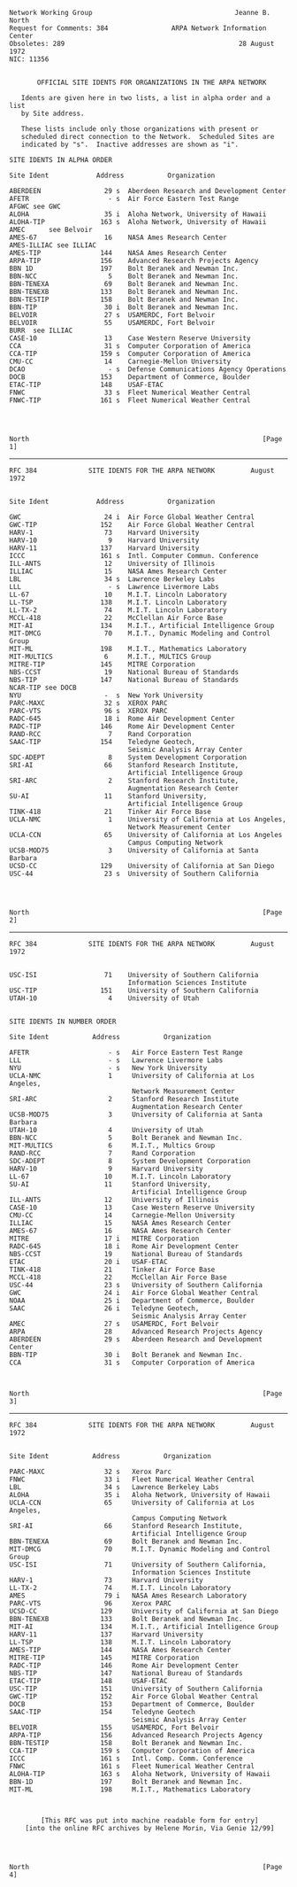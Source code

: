     Network Working Group                                    Jeanne B. North
    Request for Comments: 384                ARPA Network Information Center
    Obsoletes: 289                                            28 August 1972
    NIC: 11356


           OFFICIAL SITE IDENTS FOR ORGANIZATIONS IN THE ARPA NETWORK

       Idents are given here in two lists, a list in alpha order and a list
       by Site address.

       These lists include only those organizations with present or
       scheduled direct connection to the Network.  Scheduled Sites are
       indicated by "s".  Inactive addresses are shown as "i".

    SITE IDENTS IN ALPHA ORDER

    Site Ident            Address           Organization

    ABERDEEN                29 s  Aberdeen Research and Development Center
    AFETR                    - s  Air Force Eastern Test Range
    AFGWC see GWC
    ALOHA                   35 i  Aloha Network, University of Hawaii
    ALOHA-TIP              163 s  Aloha Network, University of Hawaii
    AMEC      see Belvoir
    AMES-67                 16    NASA Ames Research Center
    AMES-ILLIAC see ILLIAC
    AMES-TIP               144    NASA Ames Research Center
    ARPA-TIP               156    Advanced Research Projects Agency
    BBN 1D                 197    Bolt Beranek and Newman Inc.
    BBN-NCC                  5    Bolt Beranek and Newman Inc.
    BBN-TENEXA              69    Bolt Beranek and Newman Inc.
    BBN-TENEXB             133    Bolt Beranek and Newman Inc.
    BBN-TESTIP             158    Bolt Beranek and Newman Inc.
    BBN-TIP                 30 i  Bolt Beranek and Newman Inc.
    BELVOIR                 27 s  USAMERDC, Fort Belvoir
    BELVOIR                 55    USAMERDC, Fort Belvoir
    BURR  see ILLIAC
    CASE-10                 13    Case Western Reserve University
    CCA                     31 s  Computer Corporation of America
    CCA-TIP                159 s  Computer Corporation of America
    CMU-CC                  14    Carnegie-Mellon University
    DCAO                     - s  Defense Communications Agency Operations
    DOCB                   153    Department of Commerce, Boulder
    ETAC-TIP               148    USAF-ETAC
    FNWC                    33 s  Fleet Numerical Weather Central
    FNWC-TIP               161 s  Fleet Numerical Weather Central




    North                                                           [Page 1]

------------------------------------------------------------------------

``` newpage
RFC 384             SITE IDENTS FOR THE ARPA NETWORK         August 1972


Site Ident            Address           Organization

GWC                     24 i  Air Force Global Weather Central
GWC-TIP                152    Air Force Global Weather Central
HARV-1                  73    Harvard University
HARV-10                  9    Harvard University
HARV-11                137    Harvard University
ICCC                   161 s  Intl. Computer Commun. Conference
ILL-ANTS                12    University of Illinois
ILLIAC                  15    NASA Ames Research Center
LBL                     34 s  Lawrence Berkeley Labs
LLL                      - s  Lawrence Livermore Labs
LL-67                   10    M.I.T. Lincoln Laboratory
LL-TSP                 138    M.I.T. Lincoln Laboratory
LL-TX-2                 74    M.I.T. Lincoln Laboratory
MCCL-418                22    McClellan Air Force Base
MIT-AI                 134    M.I.T., Artificial Intelligence Group
MIT-DMCG                70    M.I.T., Dynamic Modeling and Control Group
MIT-ML                 198    M.I.T., Mathematics Laboratory
MIT-MULTICS             6     M.I.T., MULTICS Group
MITRE-TIP              145    MITRE Corporation
NBS-CCST                19    National Bureau of Standards
NBS-TIP                147    National Bureau of Standards
NCAR-TIP see DOCB
NYU                     -  s  New York University
PARC-MAXC               32 s  XEROX PARC
PARC-VTS                96 s  XEROX PARC
RADC-645                18 i  Rome Air Development Center
RADC-TIP               146    Rome Air Development Center
RAND-RCC                 7    Rand Corporation
SAAC-TIP               154    Teledyne Geotech,
                              Seismic Analysis Array Center
SDC-ADEPT                8    System Development Corporation
SRI-AI                  66    Stanford Research Institute,
                              Artificial Intelligence Group
SRI-ARC                  2    Stanford Research Institute,
                              Augmentation Research Center
SU-AI                   11    Stanford University,
                              Artificial Intelligence Group
TINK-418                21    Tinker Air Force Base
UCLA-NMC                 1    University of California at Los Angeles,
                              Network Measurement Center
UCLA-CCN                65    University of California at Los Angeles
                              Campus Computing Network
UCSB-MOD75               3    University of California at Santa Barbara
UCSD-CC                129    University of California at San Diego
USC-44                  23 s  University of Southern California




North                                                           [Page 2]
```

------------------------------------------------------------------------

``` newpage
RFC 384             SITE IDENTS FOR THE ARPA NETWORK         August 1972


USC-ISI                 71    University of Southern California
                              Information Sciences Institute
USC-TIP                151    University of Southern California
UTAH-10                  4    University of Utah


SITE IDENTS IN NUMBER ORDER

Site Ident           Address           Organization

AFETR                    - s   Air Force Eastern Test Range
LLL                      - s   Lawrence Livermore Labs
NYU                      - s   New York University
UCLA-NMC                 1     University of California at Los Angeles,
                               Network Measurement Center
SRI-ARC                  2     Stanford Research Institute
                               Augmentation Research Center
UCSB-MOD75               3     University of California at Santa Barbara
UTAH-10                  4     University of Utah
BBN-NCC                  5     Bolt Beranek and Newman Inc.
MIT-MULTICS              6     M.I.T., Multics Group
RAND-RCC                 7     Rand Corporation
SDC-ADEPT                8     System Development Corporation
HARV-10                  9     Harvard University
LL-67                   10     M.I.T. Lincoln Laboratory
SU-AI                   11     Stanford University,
                               Artificial Intelligence Group
ILL-ANTS                12     University of Illinois
CASE-10                 13     Case Western Reserve University
CMU-CC                  14     Carnegie-Mellon University
ILLIAC                  15     NASA Ames Research Center
AMES-67                 16     NASA Ames Research Center
MITRE                   17 i   MITRE Corporation
RADC-645                18 i   Rome Air Development Center
NBS-CCST                19     National Bureau of Standards
ETAC                    20 i   USAF-ETAC
TINK-418                21     Tinker Air Force Base
MCCL-418                22     McClellan Air Force Base
USC-44                  23 s   University of Southern California
GWC                     24 i   Air Force Global Weather Central
NOAA                    25 i   Department of Commerce, Boulder
SAAC                    26 i   Teledyne Geotech,
                               Seismic Analysis Array Center
AMEC                    27 s   USAMERDC, Fort Belvoir
ARPA                    28     Advanced Research Projects Agency
ABERDEEN                29 s   Aberdeen Research and Development Center
BBN-TIP                 30 i   Bolt Beranek and Newman Inc.
CCA                     31 s   Computer Corporation of America



North                                                           [Page 3]
```

------------------------------------------------------------------------

``` newpage
RFC 384             SITE IDENTS FOR THE ARPA NETWORK         August 1972


Site Ident           Address           Organization

PARC-MAXC               32 s   Xerox Parc
FNWC                    33 i   Fleet Numerical Weather Central
LBL                     34 s   Lawrence Berkeley Labs
ALOHA                   35 i   Aloha Network, University of Hawaii
UCLA-CCN                65     University of California at Los Angeles,
                               Campus Computing Network
SRI-AI                  66     Stanford Research Institute,
                               Artificial Intelligence Group
BBN-TENEXA              69     Bolt Beranek and Newman Inc.
MIT-DMCG                70     M.I.T. Dynamic Modeling and Control Group
USC-ISI                 71     University of Southern California,
                               Information Sciences Institute
HARV-1                  73     Harvard University
LL-TX-2                 74     M.I.T. Lincoln Laboratory
AMES                    79 i   NASA Ames Research Laboratory
PARC-VTS                96     Xerox PARC
UCSD-CC                129     University of California at San Diego
BBN-TENEXB             133     Bolt Beranek and Newman Inc.
MIT-AI                 134     M.I.T., Artificial Intelligence Group
HARV-11                137     Harvard University
LL-TSP                 138     M.I.T. Lincoln Laboratory
AMES-TIP               144     NASA Ames Research Center
MITRE-TIP              145     MITRE Corporation
RADC-TIP               146     Rome Air Development Center
NBS-TIP                147     National Bureau of Standards
ETAC-TIP               148     USAF-ETAC
USC-TIP                151     University of Southern California
GWC-TIP                152     Air Force Global Weather Central
DOCB                   153     Department of Commerce, Boulder
SAAC-TIP               154     Teledyne Geotech
                               Seismic Analysis Array Center
BELVOIR                155     USAMERDC, Fort Belvoir
ARPA-TIP               156     Advanced Research Projects Agency
BBN-TESTIP             158     Bolt Beranek and Newman Inc.
CCA-TIP                159 s   Computer Corporation of America
ICCC                   161 s   Intl. Comp. Comm. Conference
FNWC                   161 s   Fleet Numerical Weather Central
ALOHA-TIP              163 s   Aloha Network, University of Hawaii
BBN-1D                 197     Bolt Beranek and Newman Inc.
MIT-ML                 198     M.I.T., Mathematics Laboratory



        [This RFC was put into machine readable form for entry]
    [into the online RFC archives by Helene Morin, Via Genie 12/99]




North                                                           [Page 4]
```
